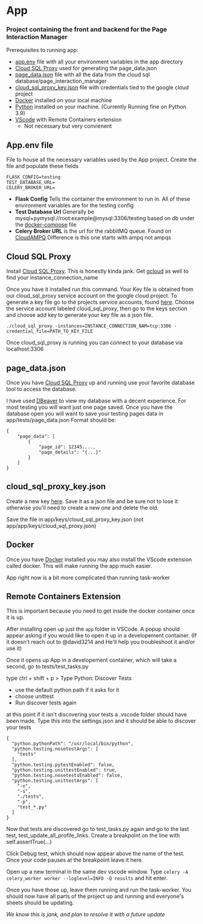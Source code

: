 # App
### Project containing the front and backend for the Page Interaction Manager

Prerequisites to running app:
- [app.env](#user-content-appenv) file with all your environment variables in the app directory
- [Cloud SQL Proxy](#user-content-cloud-sql-proxy) used for generating the page_data.json
- [page_data.json](#user-content-page_datajson) file with all the data from the cloud sql database/page_interaction_manager
- [cloud_sql_proxy_key.json](#user-content-cloud_sql_proxy_keyjson) file with credentials tied to the google cloud project
- [Docker](#user-content-docker) installed on your local machine
- [Python](https://www.python.org/downloads/) installed on your machine. (Currently Running fine on Python 3.9)
- [VScode](#user-content-remote-containers-extension) with Remote Containers extension
  - Not necessary but very convienent

## App.env file
File to house all the necessary variables used by the App project. Create the file and populate these fields
```
FLASK_CONFIG=testing
TEST_DATABASE_URL=
CELERY_BROKER_URL=
```
- **Flask Config** Tells the container the environment to run in. All of these environment variables are for the testing config
- **Test Database Url** Generally be mysql+pymysql://root:example@mysql:3306/testing based on db under the [docker-compose](/app/docker-compose.yaml) file
- **Celery Broker URL** is the url for the rabbitMQ queue. Found on [CloudAMPQ](https://customer.cloudamqp.com/) Difference is this one starts with ampq not ampqs

## Cloud SQL Proxy

Install [Cloud SQL Proxy](https://cloud.google.com/sql/docs/mysql/connect-admin-proxy#install). This is honestly kinda jank. 
Get [gcloud](https://cloud.google.com/sdk/gcloud) as well to find your instance_connection_name

Once you have it installed run this command. Your Key file is obtained from our cloud_sql_proxy service account on the google cloud project.
To generate a key file go to the projects service accounts, found [here](https://console.cloud.google.com/iam-admin/serviceaccounts?project=eighth-vehicle-287322&supportedpurview=project). 
Choose the service account labeled cloud_sql_proxy, then go to the keys section and choose add key to generate your key file as a json file.

`./cloud_sql_proxy -instances=INSTANCE_CONNECTION_NAM=tcp:3306 -credential_file=PATH_TO_KEY_FILE`

Once cloud_sql_proxy is running you can connect to your database via localhost:3306

## page_data.json

Once you have [Cloud SQL Proxy](#user-content-cloud-sql-proxy) up and running use your favorite database tool to access the database.

I have used [DBeaver](https://dbeaver.io/) to view my database with a decent experience.
For most testing you will want just one page saved. Once you have the database open you will want to save your testing pages data in app/tests/page_data.json
Format should be:

```
{
	"page_data": [
		{
			"page_id": 12345....,
			"page_details": "{...}"
		}
	]
}
```

## cloud_sql_proxy_key.json

Create a new key [here](https://console.cloud.google.com/iam-admin/serviceaccounts/details/109372204229314385514/keys?project=eighth-vehicle-287322). Save it as a json file and be sure not to lose it otherwise you'll need to create a new one and delete the old.

Save the file in app/keys/cloud_sql_proxy_key.json (not app/app/keys/cloud_sql_proxy.json)

## Docker

Once you have [Docker](https://docs.docker.com/get-docker/) installed you may also install the VScode extension called docker. 
This will make running the app much easier.

App right now is a bit more complicated than running task-worker

## Remote Containers Extension

This is important because you need to get inside the docker container once it is up.

After installing open up just the `app` folder in VSCode. A popup should appear asking if you would like to open it up in a developement container. 
(If it doesn't reach out to @david3214 and He'll help you troubleshoot it and/or use it)

Once it opens up App in a developement container, which will take a second, go to tests/test_tasks.py

type ctrl + shift + p > Type Python: Discover Tests
- use the default python path if it asks for it
- choose unittest
- Run discover tests again

at this point if it isn't discovering your tests a .vscode folder should have been made. 
Type this into the settings.json and it should be able to discover your tests
```
{
  "python.pythonPath": "/usr/local/bin/python",
  "python.testing.nosetestArgs": [
    "tests"
  ],
  "python.testing.pytestEnabled": false,
  "python.testing.unittestEnabled": true,
  "python.testing.nosetestsEnabled": false,
  "python.testing.unittestArgs": [
    "-v",
    "-s",
    "./tests",
    "-p",
    "test_*.py"
  ]
}
```

Now that tests are discovered go to test_tasks.py again and go to the last test, test_update_all_profile_links.
Create a breakpoint on the line with self.assertTrue(...)

Click Debug test, which should now appear above the name of the test. Once your code pauses at the breakpoint leave it here.

Open up a new terminal in the same dev vscode window. Type `celery -A celery_worker worker --loglevel=INFO -Q results` and hit enter.

Once you have those up, leave them running and run the task-worker. 
You should now have all parts of the project up and running and everyone's sheets should be updating.

*We know this is jank, and plan to resolve it with a future update*
